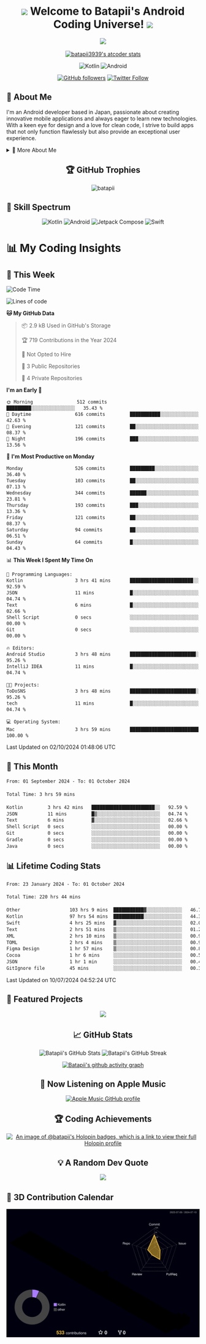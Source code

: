 <h1 align="center">
  <img src="https://media.giphy.com/media/hvRJCLFzcasrR4ia7z/giphy.gif" width="28">
  Welcome to Batapii's Android Coding Universe!
  <img src="https://media.giphy.com/media/hvRJCLFzcasrR4ia7z/giphy.gif" width="28">
</h1>

<p align="center">
  <img src="https://readme-typing-svg.herokuapp.com/?lines=Android+Developer+in+Japan;Always%20learning%20new%20things&font=Fira%20Code&center=true&width=440&height=45&color=f75c7e&vCenter=true&size=22">
</p>

<div align="center">

[![batapii3939's atcoder stats](https://atcoder-readme-stats.vercel.app/stats/batapii3939?theme=dark&show_history=5&width=450)](https://github.com/iwbc-mzk/atcoder-readme-stats)

![Kotlin](https://img.shields.io/badge/Kotlin-★☆☆☆☆☆☆☆☆☆-brightgreen)
![Android](https://img.shields.io/badge/Android-★☆☆☆☆☆☆☆☆☆-brightgreen)

  
[![GitHub followers](https://img.shields.io/github/followers/batapii?style=social)](https://github.com/batapii)
[![Twitter Follow](https://img.shields.io/twitter/follow/batapii?style=social)](https://twitter.com/batapii3939)

</div>

## 🚀 About Me
I'm an Android developer based in Japan, passionate about creating innovative mobile applications and always eager to learn new technologies. With a keen eye for design and a love for clean code, I strive to build apps that not only function flawlessly but also provide an exceptional user experience.

<details>
<summary>🌟 More About Me</summary>

- 🔭 I'm currently working on revolutionizing mobile productivity apps
- 🌱 I'm currently learning Kotlin Multiplatform and Jetpack Compose
- 👯 I'm looking to collaborate on open-source Android projects
- 💬 Ask me about Android development, Kotlin, and mobile UX design
- ⚡ Fun fact: I can solve a Rubik's cube in under 2 minutes!

</details>

<h2 align="center">🏆 GitHub Trophies</h2>
<p align="center">
  <img src="https://github-profile-trophy.vercel.app/?username=batapii&theme=nord&column=7&no-frame=true&no-bg=true&rank=SECRET,SSS,SS,S,AAA,AA,A,B,C,?" alt="batapii" />
</p>

## 🌈 Skill Spectrum

<div align="center">

![Kotlin](https://img.shields.io/badge/Kotlin-0095D5?style=for-the-badge&logo=kotlin&logoColor=white)
![Android](https://img.shields.io/badge/Android-3DDC84?style=for-the-badge&logo=android&logoColor=white)
![Jetpack Compose](https://img.shields.io/badge/Jetpack%20Compose-4285F4?style=for-the-badge&logo=jetpackcompose&logoColor=white)
![Swift](https://img.shields.io/badge/Swift-FA7343?style=for-the-badge&logo=swift&logoColor=white)

</div>


# 📊 My Coding Insights

## 📅 This Week
<!--START_SECTION:waka-week-->
![Code Time](http://img.shields.io/badge/Code%20Time-221%20hrs%2055%20mins-blue)

![Lines of code](https://img.shields.io/badge/From%20Hello%20World%20I%27ve%20Written-92.0%20thousand%20lines%20of%20code-blue)

**🐱 My GitHub Data** 

> 📦 2.9 kB Used in GitHub's Storage 
 > 
> 🏆 719 Contributions in the Year 2024
 > 
> 🚫 Not Opted to Hire
 > 
> 📜 3 Public Repositories 
 > 
> 🔑 4 Private Repositories 
 > 
**I'm an Early 🐤** 

```text
🌞 Morning                512 commits         █████████░░░░░░░░░░░░░░░░   35.43 % 
🌆 Daytime                616 commits         ███████████░░░░░░░░░░░░░░   42.63 % 
🌃 Evening                121 commits         ██░░░░░░░░░░░░░░░░░░░░░░░   08.37 % 
🌙 Night                  196 commits         ███░░░░░░░░░░░░░░░░░░░░░░   13.56 % 
```
📅 **I'm Most Productive on Monday** 

```text
Monday                   526 commits         █████████░░░░░░░░░░░░░░░░   36.40 % 
Tuesday                  103 commits         ██░░░░░░░░░░░░░░░░░░░░░░░   07.13 % 
Wednesday                344 commits         ██████░░░░░░░░░░░░░░░░░░░   23.81 % 
Thursday                 193 commits         ███░░░░░░░░░░░░░░░░░░░░░░   13.36 % 
Friday                   121 commits         ██░░░░░░░░░░░░░░░░░░░░░░░   08.37 % 
Saturday                 94 commits          ██░░░░░░░░░░░░░░░░░░░░░░░   06.51 % 
Sunday                   64 commits          █░░░░░░░░░░░░░░░░░░░░░░░░   04.43 % 
```


📊 **This Week I Spent My Time On** 

```text
💬 Programming Languages: 
Kotlin                   3 hrs 41 mins       ███████████████████████░░   92.59 % 
JSON                     11 mins             █░░░░░░░░░░░░░░░░░░░░░░░░   04.74 % 
Text                     6 mins              █░░░░░░░░░░░░░░░░░░░░░░░░   02.66 % 
Shell Script             0 secs              ░░░░░░░░░░░░░░░░░░░░░░░░░   00.00 % 
Git                      0 secs              ░░░░░░░░░░░░░░░░░░░░░░░░░   00.00 % 

🔥 Editors: 
Android Studio           3 hrs 48 mins       ████████████████████████░   95.26 % 
IntelliJ IDEA            11 mins             █░░░░░░░░░░░░░░░░░░░░░░░░   04.74 % 

🐱‍💻 Projects: 
ToDoSNS                  3 hrs 48 mins       ████████████████████████░   95.26 % 
tech                     11 mins             █░░░░░░░░░░░░░░░░░░░░░░░░   04.74 % 

💻 Operating System: 
Mac                      3 hrs 59 mins       █████████████████████████   100.00 % 
```


 Last Updated on 02/10/2024 01:48:06 UTC
<!--END_SECTION:waka-week-->

## 📅 This Month
<!--START_SECTION:wakamonth-->

```txt
From: 01 September 2024 - To: 01 October 2024

Total Time: 3 hrs 59 mins

Kotlin         3 hrs 42 mins   ███████████████████████░░   92.59 %
JSON           11 mins         █▒░░░░░░░░░░░░░░░░░░░░░░░   04.74 %
Text           6 mins          ▓░░░░░░░░░░░░░░░░░░░░░░░░   02.66 %
Shell Script   0 secs          ░░░░░░░░░░░░░░░░░░░░░░░░░   00.00 %
Git            0 secs          ░░░░░░░░░░░░░░░░░░░░░░░░░   00.00 %
Gradle         0 secs          ░░░░░░░░░░░░░░░░░░░░░░░░░   00.00 %
Java           0 secs          ░░░░░░░░░░░░░░░░░░░░░░░░░   00.00 %
```

<!--END_SECTION:wakamonth-->

## 📊 Lifetime Coding Stats

<!--START_SECTION:wakaalltime-->

```txt
From: 23 January 2024 - To: 01 October 2024

Total Time: 220 hrs 44 mins

Other                  103 hrs 9 mins  ███████████▓░░░░░░░░░░░░░   46.73 %
Kotlin                 97 hrs 54 mins  ███████████░░░░░░░░░░░░░░   44.35 %
Swift                  4 hrs 25 mins   ▓░░░░░░░░░░░░░░░░░░░░░░░░   02.00 %
Text                   2 hrs 51 mins   ▒░░░░░░░░░░░░░░░░░░░░░░░░   01.29 %
XML                    2 hrs 10 mins   ▒░░░░░░░░░░░░░░░░░░░░░░░░   00.99 %
TOML                   2 hrs 4 mins    ▒░░░░░░░░░░░░░░░░░░░░░░░░   00.94 %
Figma Design           1 hr 57 mins    ▒░░░░░░░░░░░░░░░░░░░░░░░░   00.89 %
Cocoa                  1 hr 6 mins     ░░░░░░░░░░░░░░░░░░░░░░░░░   00.50 %
JSON                   1 hr 1 min      ░░░░░░░░░░░░░░░░░░░░░░░░░   00.46 %
GitIgnore file         45 mins         ░░░░░░░░░░░░░░░░░░░░░░░░░   00.34 %
```

<!--END_SECTION:wakaalltime-->

Last Updated on 10/07/2024 04:52:24 UTC

## 🌟 Featured Projects

<div align="center">
  <a href="https://github.com/batapii/ToDoSNS">
    <img src="https://github-readme-stats.vercel.app/api/pin/?username=batapii&repo=ToDoSNS&theme=radical" />
  </a>

## 📈 GitHub Stats

<div align="center">
  <img src="https://github-readme-stats.vercel.app/api?username=batapii&show_icons=true&theme=radical" alt="Batapii's GitHub Stats" />
  <img src="https://github-readme-streak-stats.herokuapp.com/?user=batapii&theme=radical" alt="Batapii's GitHub Streak" />
  
[![Batapii's github activity graph](https://github-readme-activity-graph.vercel.app/graph?username=batapii&theme=react-dark)](https://github.com/ashutosh00710/github-readme-activity-graph)
</div>

## 🎵 Now Listening on Apple Music

<div align="center">
  
[![Apple Music GitHub profile](https://music-profile.rayriffy.com/theme/dark.svg?uid=001005.6598667d2ffd4a10a4f429edd0ba24c4.1156)](https://github.com/rayriffy/apple-music-github-profile)

</div>


## 🏆 Coding Achievements

<div align="center">

[![An image of @batapii's Holopin badges, which is a link to view their full Holopin profile](https://holopin.me/batapii)](https://holopin.io/@batapii)

</div>

## 💡 A Random Dev Quote

<div align="center">

![](https://quotes-github-readme.vercel.app/api?type=horizontal&theme=radical)

</div>

</div>

## 🚀 3D Contribution Calendar

<div align="center">
  
![](./profile-3d-contrib/profile-night-rainbow.svg)

</div>
